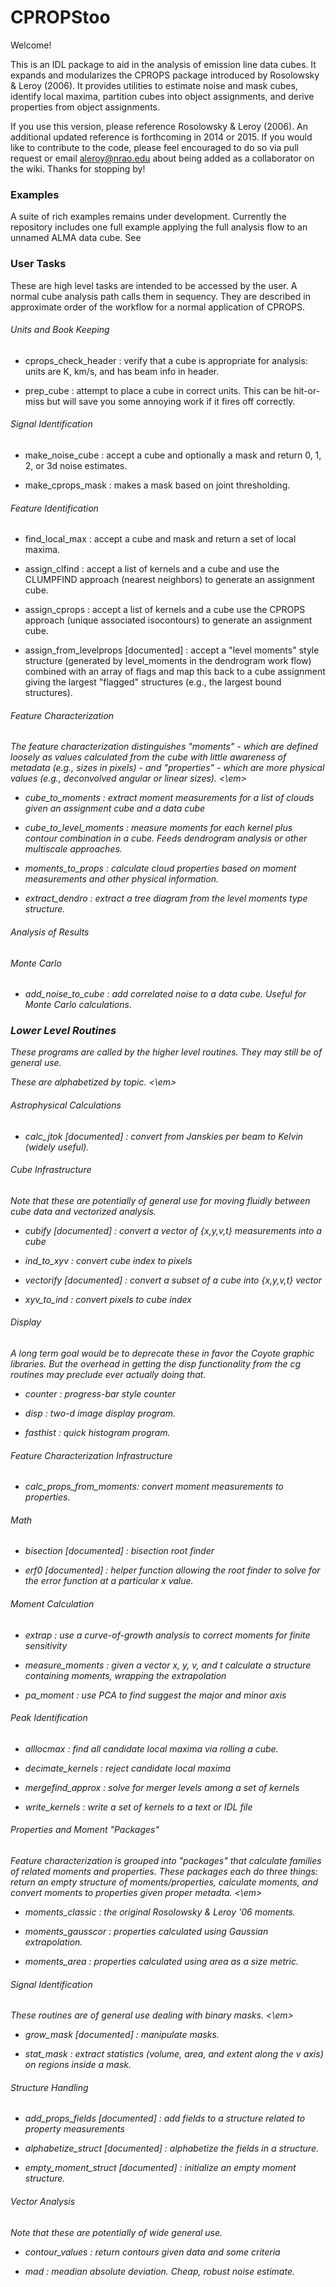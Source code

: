 # CPROPStoo

Welcome!

This is an IDL package to aid in the analysis of emission line data
cubes. It expands and modularizes the CPROPS package introduced by
Rosolowsky & Leroy (2006). It provides utilities to estimate noise and
mask cubes, identify local maxima, partition cubes into object
assignments, and derive properties from object assignments.

If you use this version, please reference Rosolowsky & Leroy
(2006). An additional updated reference is forthcoming in 2014 or
2015. If you would like to contribute to the code, please feel
encouraged to do so via pull request or email aleroy@nrao.edu about
being added as a collaborator on the wiki. Thanks for stopping by!

### Examples

A suite of rich examples remains under development. Currently the
repository includes one full example applying the full analysis flow
to an unnamed ALMA data cube. See 

### User Tasks

These are high level tasks are intended to be accessed by the user. A
normal cube analysis path calls them in sequency. They are described
in approximate order of the workflow for a normal application of
CPROPS.

###### Units and Book Keeping

* cprops_check_header : verify that a cube is appropriate for
  analysis: units are K, km/s, and has beam info in header.

* prep_cube : attempt to place a cube in correct units. This can be
  hit-or-miss but will save you some annoying work if it fires off
  correctly.

###### Signal Identification

* make_noise_cube : accept a cube and optionally a mask and return 0,
  1, 2, or 3d noise estimates.

* make_cprops_mask : makes a mask based on joint thresholding.

###### Feature Identification

* find_local_max : accept a cube and mask and return a set of local
  maxima.

* assign_clfind : accept a list of kernels and a cube and use the
  CLUMPFIND approach (nearest neighbors) to generate an assignment
  cube.

* assign_cprops : accept a list of kernels and a cube use the CPROPS
  approach (unique associated isocontours) to generate an assignment
  cube.

* assign_from_levelprops [documented] : accept a "level moments" style
  structure (generated by level_moments in the dendrogram work flow)
  combined with an array of flags and map this back to a cube
  assignment giving the largest "flagged" structures (e.g., the
  largest bound structures).

###### Feature Characterization

<em> The feature characterization distinguishes "moments" - which are
defined loosely as values calculated from the cube with little
awareness of metadata (e.g., sizes in pixels) - and "properties" -
which are more physical values (e.g., deconvolved angular or linear
sizes). <\em>

* cube_to_moments : extract moment measurements for a list of clouds
  given an assignment cube and a data cube

* cube_to_level_moments : measure moments for each kernel plus contour
  combination in a cube. Feeds dendrogram analysis or other multiscale
  approaches.

* moments_to_props : calculate cloud properties based on moment
  measurements and other physical information.

* extract_dendro : extract a tree diagram from the level moments type
  structure.

###### Analysis of Results

###### Monte Carlo

* add_noise_to_cube : add correlated noise to a data cube. Useful for
  Monte Carlo calculations.

### Lower Level Routines

These programs are called by the higher level routines. They may still
be of general use.

<em> These are alphabetized by topic. <\em>

###### Astrophysical Calculations

* calc_jtok [documented] : convert from Janskies per beam to Kelvin
  (widely useful).

###### Cube Infrastructure

<em> Note that these are potentially of general use for moving fluidly
between cube data and vectorized analysis. </em>

* cubify [documented] : convert a vector of {x,y,v,t} measurements into a cube

* ind_to_xyv : convert cube index to pixels

* vectorify [documented] : convert a subset of a cube into {x,y,v,t} vector

* xyv_to_ind : convert pixels to cube index

###### Display

<em> A long term goal would be to deprecate these in favor the Coyote
graphic libraries. But the overhead in getting the disp functionality
from the cg routines may preclude ever actually doing that. </em>

* counter : progress-bar style counter

* disp : two-d image display program.

* fasthist : quick histogram program.

###### Feature Characterization Infrastructure

* calc_props_from_moments: convert moment measurements to properties.

###### Math

* bisection [documented] : bisection root finder

* erf0 [documented] : helper function allowing the root finder to
  solve for the error function at a particular x value.

###### Moment Calculation

* extrap : use a curve-of-growth analysis to correct moments for
  finite sensitivity

* measure_moments : given a vector x, y, v, and t calculate a
  structure containing moments, wrapping the extrapolation

* pa_moment : use PCA to find suggest the major and minor axis

###### Peak Identification

* alllocmax : find all candidate local maxima via rolling a cube.

* decimate_kernels : reject candidate local maxima

* mergefind_approx : solve for merger levels among a set of kernels

* write_kernels : write a set of kernels to a text or IDL file

###### Properties and Moment "Packages"

<em> Feature characterization is grouped into "packages" that
calculate families of related moments and properties. These packages
each do three things: return an empty structure of moments/properties,
calculate moments, and convert moments to properties given proper
metadta. <\em>

* moments_classic : the original Rosolowsky & Leroy '06 moments.

* moments_gausscor : properties calculated using Gaussian
  extrapolation.

* moments_area : properties calculated using area as a size metric.

###### Signal Identification

<em> These routines are of general use dealing with binary masks. <\em>

* grow_mask [documented] : manipulate masks.

* stat_mask : extract statistics (volume, area, and extent along the v
  axis) on regions inside a mask.

###### Structure Handling

* add_props_fields [documented] : add fields to a structure related to property
  measurements

* alphabetize_struct [documented] : alphabetize the fields in a
  structure.

* empty_moment_struct [documented] : initialize an empty moment structure.

###### Vector Analysis

<em> Note that these are potentially of wide general use. </em>

* contour_values : return contours given data and some criteria

* mad : meadian absolute deviation. Cheap, robust noise estimate.
